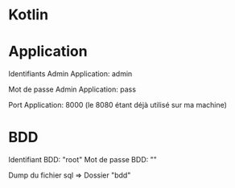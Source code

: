 # Kotlin

# Application

Identifiants Admin Application: admin

Mot de passe Admin Application: pass

Port Application: 8000 (le 8080 étant déjà utilisé sur ma machine)


# BDD

Identifiant BDD: "root"
Mot de passe BDD: ""


Dump du fichier sql => Dossier "bdd"

